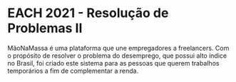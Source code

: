# EACH 2021 - Resolução de Problemas II

MãoNaMassa é uma plataforma que une empregadores a freelancers. Com o propósito de resolver o problema do desemprego, que possui alto índice no Brasil, foi criado este sistema para as pessoas que querem trabalhos temporários a fim de complementar a renda.
